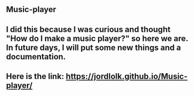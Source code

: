 ## Music-player
## I did this because I was curious and thought "How do I make a music player?" so here we are. In future days, I will put some new things and a documentation.
## Here is the link: https://jordlolk.github.io/Music-player/
